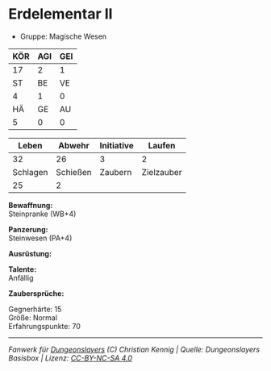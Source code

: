 # Erdelementar II  
- Gruppe: Magische Wesen  

| KÖR | AGI | GEI |  
| --- | --- | --- |  
| 17  | 2   | 1   |
| ST  | BE  | VE  |  
| 4   | 1   | 0   |
| HÄ  | GE  | AU  |  
| 5   | 0   | 0   |


| Leben    | Abwehr   | Initiative | Laufen     |
| -------- | -------- | ---------- | ---------- |
| 32       | 26       | 3          | 2          |
| Schlagen | Schießen | Zaubern    | Zielzauber |
| 25       | 2        |            |            |

**Bewaffnung:**  
Steinpranke (WB+4)

**Panzerung:**  
Steinwesen (PA+4)

**Ausrüstung:**  


**Talente:**  
Anfällig

**Zaubersprüche:**  


Gegnerhärte: 15  
Größe: Normal  
Erfahrungspunkte: 70  



___
*Fanwerk für [Dungeonslayers](https://www.dungeonslayers.net/) (C) Christian Kennig | Quelle: Dungeonslayers Basisbox | Lizenz: [CC-BY-NC-SA 4.0](https://creativecommons.org/licenses/by-nc-sa/4.0/deed.de)*